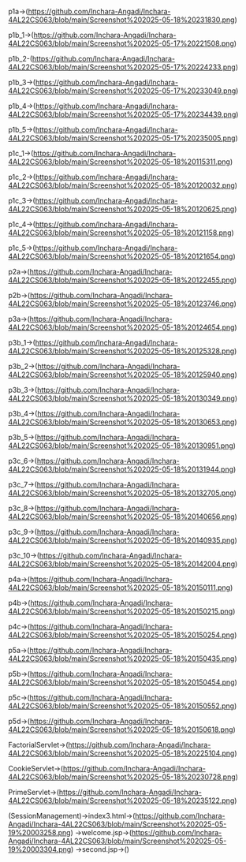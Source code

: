 p1a->(https://github.com/Inchara-Angadi/Inchara-4AL22CS063/blob/main/Screenshot%202025-05-18%20231830.png)

p1b_1->(https://github.com/Inchara-Angadi/Inchara-4AL22CS063/blob/main/Screenshot%202025-05-17%20221508.png)

p1b_2-(https://github.com/Inchara-Angadi/Inchara-4AL22CS063/blob/main/Screenshot%202025-05-17%20224233.png)

p1b_3->(https://github.com/Inchara-Angadi/Inchara-4AL22CS063/blob/main/Screenshot%202025-05-17%20233049.png)

p1b_4->(https://github.com/Inchara-Angadi/Inchara-4AL22CS063/blob/main/Screenshot%202025-05-17%20234439.png)

p1b_5->(https://github.com/Inchara-Angadi/Inchara-4AL22CS063/blob/main/Screenshot%202025-05-17%20235005.png)

p1c_1->(https://github.com/Inchara-Angadi/Inchara-4AL22CS063/blob/main/Screenshot%202025-05-18%20115311.png)

p1c_2->(https://github.com/Inchara-Angadi/Inchara-4AL22CS063/blob/main/Screenshot%202025-05-18%20120032.png)

p1c_3->(https://github.com/Inchara-Angadi/Inchara-4AL22CS063/blob/main/Screenshot%202025-05-18%20120625.png)

p1c_4->(https://github.com/Inchara-Angadi/Inchara-4AL22CS063/blob/main/Screenshot%202025-05-18%20121158.png)

p1c_5->(https://github.com/Inchara-Angadi/Inchara-4AL22CS063/blob/main/Screenshot%202025-05-18%20121654.png)

p2a->(https://github.com/Inchara-Angadi/Inchara-4AL22CS063/blob/main/Screenshot%202025-05-18%20122455.png)

p2b->(https://github.com/Inchara-Angadi/Inchara-4AL22CS063/blob/main/Screenshot%202025-05-18%20123746.png)

p3a->(https://github.com/Inchara-Angadi/Inchara-4AL22CS063/blob/main/Screenshot%202025-05-18%20124654.png)

p3b_1->(https://github.com/Inchara-Angadi/Inchara-4AL22CS063/blob/main/Screenshot%202025-05-18%20125328.png)

p3b_2->(https://github.com/Inchara-Angadi/Inchara-4AL22CS063/blob/main/Screenshot%202025-05-18%20125940.png)

p3b_3->(https://github.com/Inchara-Angadi/Inchara-4AL22CS063/blob/main/Screenshot%202025-05-18%20130349.png)

p3b_4->(https://github.com/Inchara-Angadi/Inchara-4AL22CS063/blob/main/Screenshot%202025-05-18%20130653.png)

p3b_5->(https://github.com/Inchara-Angadi/Inchara-4AL22CS063/blob/main/Screenshot%202025-05-18%20130951.png)

p3c_6->(https://github.com/Inchara-Angadi/Inchara-4AL22CS063/blob/main/Screenshot%202025-05-18%20131944.png)

p3c_7->(https://github.com/Inchara-Angadi/Inchara-4AL22CS063/blob/main/Screenshot%202025-05-18%20132705.png)

p3c_8->(https://github.com/Inchara-Angadi/Inchara-4AL22CS063/blob/main/Screenshot%202025-05-18%20140656.png)

p3c_9->(https://github.com/Inchara-Angadi/Inchara-4AL22CS063/blob/main/Screenshot%202025-05-18%20140935.png)

p3c_10->(https://github.com/Inchara-Angadi/Inchara-4AL22CS063/blob/main/Screenshot%202025-05-18%20142004.png)

p4a->(https://github.com/Inchara-Angadi/Inchara-4AL22CS063/blob/main/Screenshot%202025-05-18%20150111.png)

p4b->(https://github.com/Inchara-Angadi/Inchara-4AL22CS063/blob/main/Screenshot%202025-05-18%20150215.png)

p4c->(https://github.com/Inchara-Angadi/Inchara-4AL22CS063/blob/main/Screenshot%202025-05-18%20150254.png)

p5a->(https://github.com/Inchara-Angadi/Inchara-4AL22CS063/blob/main/Screenshot%202025-05-18%20150435.png)

p5b->(https://github.com/Inchara-Angadi/Inchara-4AL22CS063/blob/main/Screenshot%202025-05-18%20150454.png)

p5c->(https://github.com/Inchara-Angadi/Inchara-4AL22CS063/blob/main/Screenshot%202025-05-18%20150552.png)

p5d->(https://github.com/Inchara-Angadi/Inchara-4AL22CS063/blob/main/Screenshot%202025-05-18%20150618.png)

FactorialServlet->(https://github.com/Inchara-Angadi/Inchara-4AL22CS063/blob/main/Screenshot%202025-05-18%20225104.png)

CookieServlet->(https://github.com/Inchara-Angadi/Inchara-4AL22CS063/blob/main/Screenshot%202025-05-18%20230728.png)

PrimeServlet->(https://github.com/Inchara-Angadi/Inchara-4AL22CS063/blob/main/Screenshot%202025-05-18%20235122.png)

(SessionManagement)->index3.html->(https://github.com/Inchara-Angadi/Inchara-4AL22CS063/blob/main/Screenshot%202025-05-19%20003258.png)
                   ->welcome.jsp->(https://github.com/Inchara-Angadi/Inchara-4AL22CS063/blob/main/Screenshot%202025-05-19%20003304.png)
                   ->second.jsp->()
